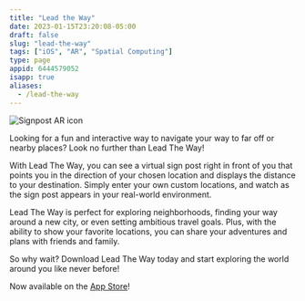 ```yaml
---
title: "Lead the Way"
date: 2023-01-15T23:20:08-05:00
draft: false
slug: "lead-the-way"
tags: ["iOS", "AR", "Spatial Computing"]
type: page
appid: 6444579052
isapp: true
aliases:
  - /lead-the-way
---
```


![Signpost AR icon](/images/signpost-ar-icon.png)

Looking for a fun and interactive way to navigate your way to far off or nearby places? Look no further than Lead The Way!

With Lead The Way, you can see a virtual sign post right in front of you that points you in the direction of your chosen location and displays the distance to your destination. Simply enter your own custom locations, and watch as the sign post appears in your real-world environment.

Lead The Way is perfect for exploring neighborhoods, finding your way around a new city, or even setting ambitious travel goals. Plus, with the ability to show your favorite locations, you can share your adventures and plans with friends and family.

So why wait? Download Lead The Way today and start exploring the world around you like never before!

Now available on the [App Store](https://apps.apple.com/us/app/gamma-40-hertz/id6444579052)!
